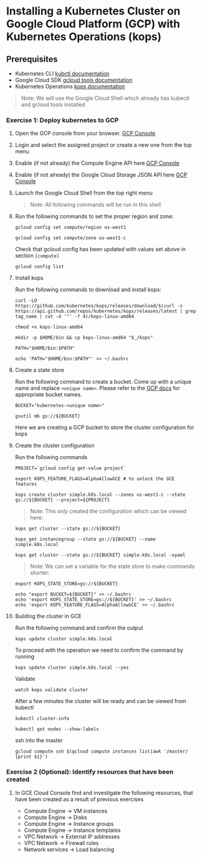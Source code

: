 # Installing a Kubernetes Cluster on Google Cloud Platform (GCP) with Kubernetes Operations (kops)

## Prerequisites

* Kubernetes CLI [kubctl documentation](https://kubernetes.io/docs/tasks/tools/install-kubectl/)
* Google Cloud SDK [gcloud tools documentation](https://cloud.google.com/sdk/docs/)
* Kubernetes Operations [kops documentation](https://github.com/kubernetes/kops/blob/master/docs/install.md)

>Note: We will use the Google Cloud Shell which already has kubectl and gcloud tools installed

### Exercise 1: Deploy kubernetes to GCP

1. Open the GCP console from your browser. [GCP Console](https://console.cloud.google.com/)

1. Login and select the assigned project or create a new one from the top menu

1. Enable (if not already) the Compute Engine API here [GCP Console](https://console.cloud.google.com/apis/api/compute.googleapis.com/)

1. Enable (if not already) the Google Cloud Storage JSON API here [GCP Console](https://console.cloud.google.com/apis/api/storage-api.googleapis.com/)

1. Launch the Google Cloud Shell from the top right menu

    >Note: All following commands will be run in this shell

1. Run the following commands to set the proper region and zone:

    ```console
    gcloud config set compute/region us-west1

    gcloud config set compute/zone us-west1-c
    ```

    Check that gcloud config has been updated with values set above in section `[compute]`
    ```console
    gcloud config list   
    ```

1. Install kops

   Run the following commands to download and install kops:

   ```console
   curl -LO https://github.com/kubernetes/kops/releases/download/$(curl -s https://api.github.com/repos/kubernetes/kops/releases/latest | grep tag_name | cut -d '"' -f 4)/kops-linux-amd64

   chmod +x kops-linux-amd64

   mkdir -p $HOME/bin && cp kops-linux-amd64 "$_/kops"

   PATH="$HOME/bin:$PATH"

   echo 'PATH="$HOME/bin:$PATH"' >> ~/.bashrc
   ```

1. Create a state store

    Run the following command to create a bucket. Come up with a unique name and replace `<unique name>`. Please refer to the [GCP docs](https://cloud.google.com/storage/docs/naming) for appropriate bucket names.

    ```console
    BUCKET="kubernetes-<unique name>"
    ```

    ```console
    gsutil mb gs://${BUCKET}
    ```
    Here we are creating a GCP bucket to store the cluster configuration for kops

1. Create the cluster configuration

   Run the following commands

   ```console
   PROJECT=`gcloud config get-value project`

   export KOPS_FEATURE_FLAGS=AlphaAllowGCE # to unlock the GCE features

   kops create cluster simple.k8s.local --zones us-west1-c --state gs://${BUCKET} --project=${PROJECT}
   ```

   >Note: This only created the configuration which can be viewed here:

   ```console
   kops get cluster --state gs://${BUCKET}

   kops get instancegroup --state gs://${BUCKET} --name simple.k8s.local

   kops get cluster --state gs://${BUCKET} simple.k8s.local -oyaml
   ```
   >Note: We can set a variable for the state store to make commands shorter:

   ```console
   export KOPS_STATE_STORE=gs://${BUCKET}

   echo "export BUCKET=${BUCKET}" >> ~/.bashrc
   echo 'export KOPS_STATE_STORE=gs://${BUCKET}' >> ~/.bashrc
   echo 'export KOPS_FEATURE_FLAGS=AlphaAllowGCE' >> ~/.bashrc
   ```

1. Building the cluster in GCE

   Run the following command and confirm the output

   ```console
   kops update cluster simple.k8s.local
   ```

   To proceed with the operation we need to confirm the command by running

   ```console
   kops update cluster simple.k8s.local --yes
   ```

   Validate
   ```console
   watch kops validate cluster
   ```

   After a few minutes the cluster will be ready and can be viewed from kubectl

   ```console
   kubectl cluster-info

   kubectl get nodes --show-labels
   ```

   ssh into the master

   ```console
   gcloud compute ssh $(gcloud compute instances list|awk '/master/ {print $1}')  
   ```

### Exercise 2 (Optional): Identify resources that have been created

1. In GCE Cloud Console find and investigate the following resources, that have been created as a result of previous exercises

    * Compute Engine -> VM instances
    * Compute Engine -> Disks
    * Compute Engine -> Instance groups
    * Compute Engine -> Instance templates
    * VPC Network -> External IP addresses
    * VPC Network -> Firewall rules
    * Network services -> Load balancing
